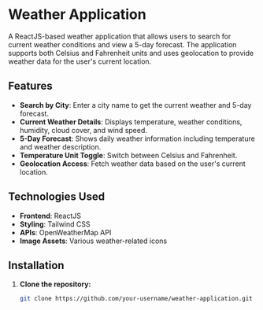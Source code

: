 # Weather Application

A ReactJS-based weather application that allows users to search for current weather conditions and view a 5-day forecast. The application supports both Celsius and Fahrenheit units and uses geolocation to provide weather data for the user's current location.

## Features

- **Search by City**: Enter a city name to get the current weather and 5-day forecast.
- **Current Weather Details**: Displays temperature, weather conditions, humidity, cloud cover, and wind speed.
- **5-Day Forecast**: Shows daily weather information including temperature and weather description.
- **Temperature Unit Toggle**: Switch between Celsius and Fahrenheit.
- **Geolocation Access**: Fetch weather data based on the user's current location.

## Technologies Used

- **Frontend**: ReactJS
- **Styling**: Tailwind CSS
- **APIs**: OpenWeatherMap API
- **Image Assets**: Various weather-related icons

## Installation

1. **Clone the repository:**

   ```bash
   git clone https://github.com/your-username/weather-application.git
